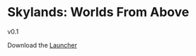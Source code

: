# Skylands: Worlds From Above
v0.1
 
Download the [Launcher](https://github.com/Heine574/Skylands-WFA/raw/master/Skylands.exe)
